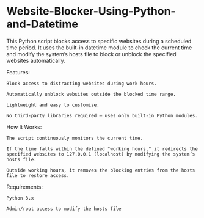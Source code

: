 # Website-Blocker-Using-Python-and-Datetime

This Python script blocks access to specific websites during a scheduled time period.
It uses the built-in datetime module to check the current time and modify the system’s hosts file to block or unblock the specified websites automatically.

Features:

    Block access to distracting websites during work hours.

    Automatically unblock websites outside the blocked time range.

    Lightweight and easy to customize.

    No third-party libraries required — uses only built-in Python modules.

How It Works:

    The script continuously monitors the current time.

    If the time falls within the defined "working hours," it redirects the specified websites to 127.0.0.1 (localhost) by modifying the system’s hosts file.

    Outside working hours, it removes the blocking entries from the hosts file to restore access.

Requirements:

    Python 3.x

    Admin/root access to modify the hosts file
